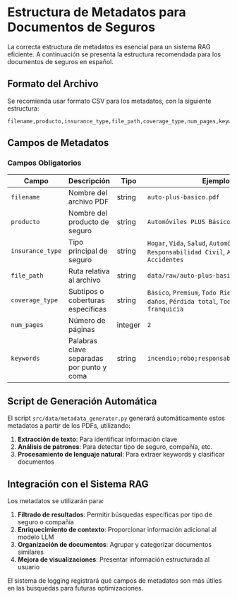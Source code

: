 # Estructura de Metadatos para Documentos de Seguros

La correcta estructura de metadatos es esencial para un sistema RAG eficiente. A continuación se presenta la estructura recomendada para los documentos de seguros en español.

## Formato del Archivo

Se recomienda usar formato CSV para los metadatos, con la siguiente estructura:

```csv
filename,producto,insurance_type,file_path,coverage_type,num_pages,keywords
```

## Campos de Metadatos

### Campos Obligatorios

| Campo | Descripción | Tipo | Ejemplo |
|-------|-------------|------|---------|
| `filename` | Nombre del archivo PDF | string | `auto-plus-basico.pdf` |
| `producto` | Nombre del producto de seguro | string | `Automóviles PLUS Básico` |
| `insurance_type` | Tipo principal de seguro | string | `Hogar`, `Vida`, `Salud`, `Automóvil`, `Responsabilidad Civil`, `Accidentes`, `Accidentes` |
| `file_path` | Ruta relativa al archivo | string | `data/raw/auto-plus-basico.pdf` |
| `coverage_type` | Subtipos o coberturas específicas | string | `Básico`, `Premium`, `Todo Riesgo`, `Básico con daños`, `Pérdida total`, `Todo riesgo con franquicia`|
| `num_pages` | Número de páginas | integer | `2` |
| `keywords` | Palabras clave separadas por punto y coma | string | `incendio;robo;responsabilidad;terceros` |

## Script de Generación Automática

El script `src/data/metadata_generator.py` generará automáticamente estos metadatos a partir de los PDFs, utilizando:

1. **Extracción de texto**: Para identificar información clave
2. **Análisis de patrones**: Para detectar tipo de seguro, compañía, etc.
3. **Procesamiento de lenguaje natural**: Para extraer keywords y clasificar documentos


## Integración con el Sistema RAG

Los metadatos se utilizarán para:

1. **Filtrado de resultados**: Permitir búsquedas específicas por tipo de seguro o compañía
2. **Enriquecimiento de contexto**: Proporcionar información adicional al modelo LLM
3. **Organización de documentos**: Agrupar y categorizar documentos similares
4. **Mejora de visualizaciones**: Presentar información estructurada al usuario

El sistema de logging registrará qué campos de metadatos son más útiles en las búsquedas para futuras optimizaciones.
